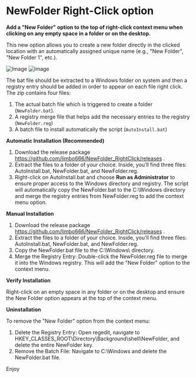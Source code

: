 # NewFolder Right-Click option

**Add a "New Folder" option to the top of right-click context menu when clicking on any empty space in a folder or on the desktop.** <p>
This new option allows you to create a new folder directly in the clicked location with an automatically assigned unique name (e.g., "New Folder", "New Folder 1", etc.). <p>
![Image](https://github.com/user-attachments/assets/d07ff2c1-458b-4c00-a094-5aa9bc9c2983)   ![image](https://github.com/user-attachments/assets/06435746-3678-48a4-ba04-f1d14766b3e8)
<p>

The bat file should be extracted to a Windows folder on system and then a registry entry should be added in order to appear on each file right click.
The zip contains four files:
1. The actual batch file which is triggered to create a folder (`NewFolder.bat`).
2. A registry merge file that helps add the necessary entries to the registry (`NewFolder.reg`)
3. A batch file to install automatically the script (`AutoInstall.bat`) <p>
<p><p>


**Automatic Installation (Recommended)** <p>
1. Download the release package https://github.com/limbo666/NewFolder_RightClick/releases .
2. Extract the files to a folder of your choice. Inside, you’ll find three files: AutoInstall.bat, NewFolder.bat, and NewFolder.reg.
3. Right-click on AutoInstall.bat and choose **Run as Administrator** to ensure proper access to the Windows directory and registry.
    The script will automatically copy the NewFolder.bat to the C:\Windows directory and merge the registry entries from NewFolder.reg to add the context menu option.
 <p>
      <p>
          
**Manual Installation**<p>
1. Download the release package https://github.com/limbo666/NewFolder_RightClick/releases .
2. Extract the files to a folder of your choice. Inside, you’ll find three files: AutoInstall.bat, NewFolder.bat, and NewFolder.reg.
3. Copy the NewFolder.bat file to the C:\Windows\ directory.
4. Merge the Registry Entry: Double-click the NewFolder.reg file to merge it into the Windows registry. This will add the "New Folder" option to the context menu.
 <p>
      <p>
          
**Verify Installation** <p>
Right-click on an empty space in any folder or on the desktop and ensure the New Folder option appears at the top of the context menu.
 <p>
      <p>
          
**Uninstallation** <p>
To remove the "New Folder" option from the context menu:
1. Delete the Registry Entry: Open regedit, navigate to HKEY_CLASSES_ROOT\Directory\Background\shell\NewFolder, and delete the entire NewFolder key.
2. Remove the Batch File: Navigate to C:\Windows and delete the NewFolder.bat file.

Enjoy
